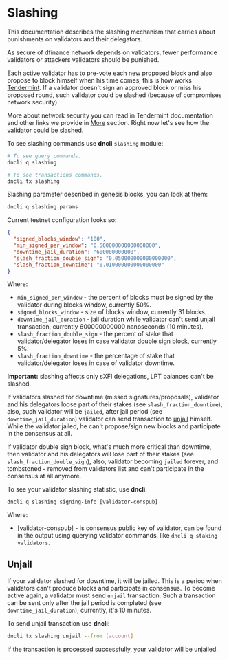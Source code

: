 # Slashing

This documentation describes the slashing mechanism that carries about punishments on validators and their delegators.

As secure of dfinance network depends on validators, fewer performance validators or attackers validators should be punished. 

Each active validator has to pre-vote each new proposed block and also propose to block himself when his time comes, this is how works [Tendermint](https://tendermint.com/). If a validator doesn't sign an approved block or miss his proposed round, such validator could be slashed (because of compromises network security). 

More about network security you can read in Tendermint documentation and other links we provide in [More](/staking/more.md) section. Right now let's see how the  validator could be slashed.

To see slashing commands use **dncli** `slashing` module:

```bash
# To see query commands.
dncli q slashing

# To see transactions commands.
dncli tx slashing
```

Slashing parameter described in genesis blocks, you can look at them:

```bash
dncli q slashing params 
```

Current testnet configuration looks so:

```json
{
  "signed_blocks_window": "100",
  "min_signed_per_window": "0.500000000000000000",
  "downtime_jail_duration": "600000000000",
  "slash_fraction_double_sign": "0.050000000000000000",
  "slash_fraction_downtime": "0.010000000000000000"
}
```

Where:

  * `min_signed_per_window` - the percent of blocks must be signed by the validator during blocks window, currently 50%.
  * `signed_blocks_window` - size of blocks window, currently 31 blocks.
  * `downtime_jail_duration` - jail duration while validator can't send unjail transaction, currently 600000000000 nanoseconds (10 minutes).
  * `slash_fraction_double_sign` - the percent of stake that validator/delegator loses in case validator double sign block, currently 5%.
  * `slash_fraction_downtime` - the percentage of stake that validator/delegator loses in case of validator downtime.

**Important:** slashing affects only sXFI delegations, LPT balances can't be slashed.

If validators slashed for downtime (missed signatures/proposals), validator and his delegators loose part of their stakes (see `slash_fraction_downtime`), also, such validator will be  `jailed`, after jail period (see `downtime_jail_duration`) validator can send transaction to [unjail](#unjail) himself. While the validator jailed, he can't propose/sign new blocks and participate in the consensus at all.

If validator double sign block, what's much more critical than downtime, then validator and his delegators will lose part of their stakes (see `slash_fraction_double_sign`), also, validator becoming `jailed` forever, and tombstoned -  removed from validators list and can't participate in the consensus at all anymore.

To see your validator slashing statistic, use **dncli**:

```dncli
dncli q slashing signing-info [validator-conspub]
```

Where: 

  * [validator-conspub] - is consensus public key of validator, can be found in the output using querying validator commands, like `dncli q staking validators`.

## Unjail 

If your validator slashed for downtime, it will be jailed. This is a period when validators can't produce blocks and participate in consensus. To become active again, a validator must send `unjail` transaction. Such a transaction can be sent only after the jail period is completed (see `downtime_jail_duration`), currently, it's 10 minutes.

To send unjail transaction use **dncli**:

```bash
dncli tx slashing unjail --from [account]
```

If the transaction is processed successfully, your validator will be unjailed.

